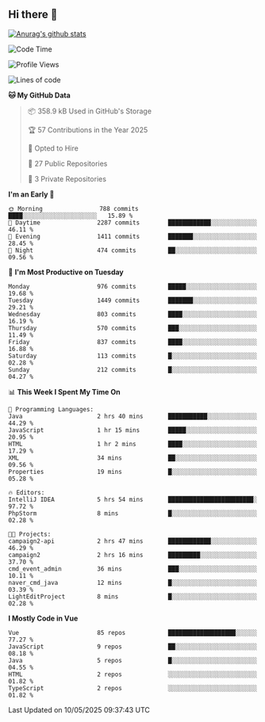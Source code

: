 ## Hi there 👋

[![Anurag's github stats](https://github-readme-stats.vercel.app/api?username=Songwonseok)](https://github.com/anuraghazra/github-readme-stats)



<!--START_SECTION:waka-->
![Code Time](http://img.shields.io/badge/Code%20Time-3%2C440%20hrs%2018%20mins-blue)

![Profile Views](http://img.shields.io/badge/Profile%20Views-0-blue)

![Lines of code](https://img.shields.io/badge/From%20Hello%20World%20I%27ve%20Written-34.8%20million%20lines%20of%20code-blue)

**🐱 My GitHub Data** 

> 📦 358.9 kB Used in GitHub's Storage 
 > 
> 🏆 57 Contributions in the Year 2025
 > 
> 💼 Opted to Hire
 > 
> 📜 27 Public Repositories 
 > 
> 🔑 3 Private Repositories 
 > 
**I'm an Early 🐤** 

```text
🌞 Morning                788 commits         ████░░░░░░░░░░░░░░░░░░░░░   15.89 % 
🌆 Daytime                2287 commits        ████████████░░░░░░░░░░░░░   46.11 % 
🌃 Evening                1411 commits        ███████░░░░░░░░░░░░░░░░░░   28.45 % 
🌙 Night                  474 commits         ██░░░░░░░░░░░░░░░░░░░░░░░   09.56 % 
```
📅 **I'm Most Productive on Tuesday** 

```text
Monday                   976 commits         █████░░░░░░░░░░░░░░░░░░░░   19.68 % 
Tuesday                  1449 commits        ███████░░░░░░░░░░░░░░░░░░   29.21 % 
Wednesday                803 commits         ████░░░░░░░░░░░░░░░░░░░░░   16.19 % 
Thursday                 570 commits         ███░░░░░░░░░░░░░░░░░░░░░░   11.49 % 
Friday                   837 commits         ████░░░░░░░░░░░░░░░░░░░░░   16.88 % 
Saturday                 113 commits         █░░░░░░░░░░░░░░░░░░░░░░░░   02.28 % 
Sunday                   212 commits         █░░░░░░░░░░░░░░░░░░░░░░░░   04.27 % 
```


📊 **This Week I Spent My Time On** 

```text
💬 Programming Languages: 
Java                     2 hrs 40 mins       ███████████░░░░░░░░░░░░░░   44.29 % 
JavaScript               1 hr 15 mins        █████░░░░░░░░░░░░░░░░░░░░   20.95 % 
HTML                     1 hr 2 mins         ████░░░░░░░░░░░░░░░░░░░░░   17.29 % 
XML                      34 mins             ██░░░░░░░░░░░░░░░░░░░░░░░   09.56 % 
Properties               19 mins             █░░░░░░░░░░░░░░░░░░░░░░░░   05.28 % 

🔥 Editors: 
IntelliJ IDEA            5 hrs 54 mins       ████████████████████████░   97.72 % 
PhpStorm                 8 mins              █░░░░░░░░░░░░░░░░░░░░░░░░   02.28 % 

🐱‍💻 Projects: 
campaign2-api            2 hrs 47 mins       ████████████░░░░░░░░░░░░░   46.29 % 
campaign2                2 hrs 16 mins       █████████░░░░░░░░░░░░░░░░   37.70 % 
cmd_event_admin          36 mins             ███░░░░░░░░░░░░░░░░░░░░░░   10.11 % 
naver_cmd_java           12 mins             █░░░░░░░░░░░░░░░░░░░░░░░░   03.39 % 
LightEditProject         8 mins              █░░░░░░░░░░░░░░░░░░░░░░░░   02.28 % 
```

**I Mostly Code in Vue** 

```text
Vue                      85 repos            ███████████████████░░░░░░   77.27 % 
JavaScript               9 repos             ██░░░░░░░░░░░░░░░░░░░░░░░   08.18 % 
Java                     5 repos             █░░░░░░░░░░░░░░░░░░░░░░░░   04.55 % 
HTML                     2 repos             ░░░░░░░░░░░░░░░░░░░░░░░░░   01.82 % 
TypeScript               2 repos             ░░░░░░░░░░░░░░░░░░░░░░░░░   01.82 % 
```




 Last Updated on 10/05/2025 09:37:43 UTC
<!--END_SECTION:waka-->
